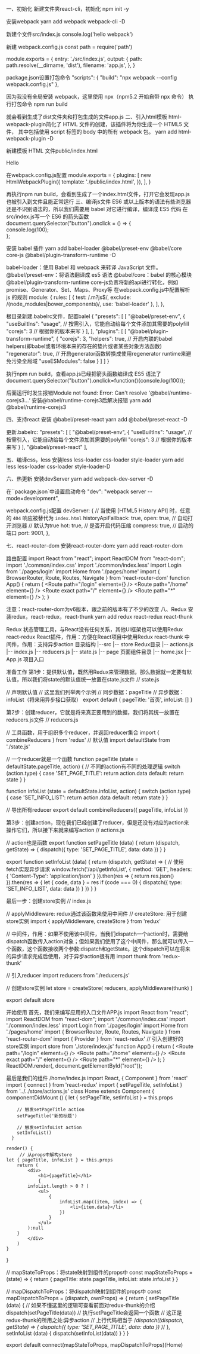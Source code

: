 一、初始化
新建文件夹react-cli，初始化
npm init -y

安装webpack
yarn add webpack webpack-cli -D

新建个文件src/index.js
console.log('hello webpack')

新建 webpack.config.js
const path = require('path')

module.exports = {
  entry: './src/index.js',
  output: {
    path: path.resolve(__dirname, 'dist'),
    filename: 'app.js',
  },
}

package.json设置打包命令
"scripts": {
  "build": "npx webpack --config webpack.config.js"
},

因为我没有全局安装 webpack，这里使用 npx（npm5.2 开始自带 npx 命令）
执行打包命令
npm run build

就会看到生成了dist文件夹和打包生成的文件app.js
二、引入html模板
html-webpack-plugin简化了 HTML 文件的创建，该插件将为你生成一个 HTML5 文件， 其中包括使用 script 标签的 body 中的所有 webpack 包。
yarn add html-webpack-plugin -D

新建模板 HTML 文件public/index.html
<!DOCTYPE html>
<html lang="en">
  <head>
    <meta charset="UTF-8" />
    <meta name="viewport" content="width=device-width, initial-scale=1.0" />
    <title>Document</title>
  </head>
  <body>
    <div id="root">Hello</div>
  </body>
</html>

在webpack.config.js配置
module.exports = {
  plugins: [
    new HtmlWebpackPlugin({
      template: './public/index.html',
    }),
  ],
}

再执行npm run build，会看到生成了一个index.html文件，打开它会发现app.js也被引入到文件且能正常运行
三、编译js文件
ES6 或以上版本的语法有些浏览器还是不识别语法的，所以我们需要用 babel 对它进行编译，编译成 ES5 代码 在src/index.js写一个 ES6 的箭头函数
document.querySelector("button").onclick = () => {     
     console.log(100);     
     }; 

安装 babel 插件
yarn add babel-loader @babel/preset-env @babel/core core-js
 @babel/plugin-transform-runtime -D

babel-loader：使用 Babel 和 webpack 来转译 JavaScript 文件。
@babel/preset-env：将语法翻译成 es5 语法
@babel/core：babel 的核心模块
@babel/plugin-transform-runtime
core-js负责将新的api进行转化，例如promise、Generator、Set、Maps、Proxy等
在webpack.config.js中配置解析 js 的规则
  module: {
    rules: [
        {
            test: /\.m?js$/,
            exclude: /(node_modules|bower_components)/,
            use: 'babel-loader'
        },
    ],
  },

根目录新建.babelrc文件，配置balel
{
    "presets": [
        [
            "@babel/preset-env",
            {
              "useBuiltIns": "usage", // 按需引入，它能自动给每个文件添加其需要的polyfill
              "corejs": 3 // 根据你的版本来写
            }
          ],
    ],
    "plugins": [
      [
        "@babel/plugin-transform-runtime",
        {
            "corejs": 3,
            "helpers": true, // 开启内联的babel helpers(即babel或者环境本来的存在的垫片或者某些对象方法函数)
            "regenerator": true, // 开启generator函数转换成使用regenerator runtime来避免污染全局域
            "useESModules": false
          }
      ]
    ]
  }


执行npm run build，查看app.js已经把箭头函数编译成 ES5 语法了
document.querySelector("button").onclick=function(){console.log(100)};

后面运行时发生报错Module not found: Error: Can't resolve '@babel/runtime-corejs3...‘
安装@babel/runtime-corejs3后解决报错
yarn add @babel/runtime-corejs3

四、支持react
安装 @babel/preset-react
yarn add @babel/preset-react -D

更新.babelrc:
    "presets": [
        [
            "@babel/preset-env",
            {
              "useBuiltIns": "usage", // 按需引入，它能自动给每个文件添加其需要的polyfill
              "corejs": 3 // 根据你的版本来写
            }
          ],
      "@babel/preset-react"
    ],

五、编译css，less
安装less less-loader css-loader style-loader
yarn add less less-loader css-loader style-loader-D

六、热更新
安装devServer
yarn add webpack-dev-server -D

在``package.json`中设置启动命令
"dev": "webpack server --mode=development",

webpack.config.js配置
  devServer: {
    // 当使用 [HTML5 History API] 时，任意的 `404` 响应被替代为 `index.html`
     historyApiFallback: true,
     open: true, // 自动打开浏览器
     // 默认为true
     hot: true,
     // 是否开启代码压缩
     compress: true,
     // 启动的端口
     port: 9001,
   },


七、react-router-dom
安装react-router-dom:
yarn add react-router-dom

路由配置
import React from "react";
import ReactDOM from "react-dom";
import './common/index.css'
import './common/index.less'
import Login from './pages/login'
import Home from './pages/home'
import { BrowserRouter, Route, Routes, Navigate  } from 'react-router-dom'
function App() {
  return (
    <BrowserRouter>
      <Routes>
        <Route path="/login" element={<Login/>} />
        <Route path="/home" element={<Home/>} />
        <Route exact path="/" element={<Home/>} />
        <Route path="*" element={<Navigate to="/"/>} />
      </Routes>
    </BrowserRouter>
  );
}


注意：react-router-dom为v6版本，跟之前的版本有了不少的改变
八、Redux
安装redux，react-redux，react-thunk
yarn add redux react-redux react-thunk

Redux
状态管理工具，与React没有任何关系，其他UI框架也可以使用Redux
react-redux
React插件，作用：方便在React项目中使用Redux
react-thunk
中间件，作用：支持异步action
目录结构
|--src
    |-- store           	  Redux目录
        |-- actions.js
        |-- index.js
        |-- reducers.js
        |-- state.js
    |-- page     页面组件目录
        |-- home.jsx
    |-- App.js               项目入口


准备工作
第1步：提供默认值，既然用Redux来管理数据，那么数据就一定要有默认值，所以我们将state的默认值统一放置在state.js文件
// state.js

// 声明默认值
// 这里我们列举两个示例
// 同步数据：pageTitle
// 异步数据：infoList（将来用异步接口获取）
export default {
    pageTitle: '首页',
    infoList: []
}



第2步：创建reducer，它就是将来真正要用到的数据，我们将其统一放置在reducers.js文件
// reducers.js

// 工具函数，用于组织多个reducer，并返回reducer集合
import { combineReducers } from 'redux'
// 默认值
import defaultState from './state.js'

// 一个reducer就是一个函数
function pageTitle (state = defaultState.pageTitle, action) {
  // 不同的action有不同的处理逻辑
  switch (action.type) {
    case 'SET_PAGE_TITLE':
      return action.data
    default:
      return state
  }
}

function infoList (state = defaultState.infoList, action) {
  switch (action.type) {
    case 'SET_INFO_LIST':
      return action.data
    default:
      return state
  }
}

// 导出所有reducer
export default combineReducers({
    pageTitle,
    infoList
})





第3步：创建action，现在我们已经创建了reducer，但是还没有对应的action来操作它们，所以接下来就来编写action
// actions.js

// action也是函数
export function setPageTitle (data) {
    return (dispatch, getState) => {
      dispatch({ type: 'SET_PAGE_TITLE', data: data })
    }
  }
  
  export function setInfoList (data) {
    return (dispatch, getState) => {
      // 使用fetch实现异步请求
      window.fetch('/api/getInfoList', {
          method: 'GET',
          headers: {
              'Content-Type': 'application/json'
          }
      }).then(res => {
          return res.json()
      }).then(res => {
          let { code, data } = res
          if (code === 0) {
              dispatch({ type: 'SET_INFO_LIST', data: data })
          }
      })
    }
  }
  


最后一步：创建store实例
// index.js

// applyMiddleware: redux通过该函数来使用中间件
// createStore: 用于创建store实例
import { applyMiddleware, createStore } from 'redux'

// 中间件，作用：如果不使用该中间件，当我们dispatch一个action时，需要给dispatch函数传入action对象；但如果我们使用了这个中间件，那么就可以传入一个函数，这个函数接收两个参数:dispatch和getState。这个dispatch可以在将来的异步请求完成后使用，对于异步action很有用
import thunk from 'redux-thunk'

// 引入reducer
import reducers from './reducers.js'

// 创建store实例
let store = createStore(
  reducers,
  applyMiddleware(thunk)
)

export default store


开始使用
首先，我们来编写应用的入口文件APP.js
import React from "react";
import ReactDOM from "react-dom";
import './common/index.css'
import './common/index.less'
import Login from './pages/login'
import Home from './pages/home'
import { BrowserRouter, Route, Routes, Navigate  } from 'react-router-dom'
import { Provider } from 'react-redux'
// 引入创建好的store实例
import store from './store/index.js'
function App() {
  return (
    <Provider store = {store}>
    <BrowserRouter>
      <Routes>
        <Route path="/login" element={<Login/>} />
        <Route path="/home" element={<Home/>} />
        <Route exact path="/" element={<Home/>} />
        <Route path="*" element={<Navigate to="/"/>} />
      </Routes>
    </BrowserRouter>
    </Provider>
  );
}
ReactDOM.render(<App />, document.getElementById("root"));


最后是我们的组件 /home/index.js
import React, { Component } from 'react'
import { connect } from 'react-redux'
import { setPageTitle, setInfoList } from '../../store/actions.js'
class Home extends Component {
    componentDidMount () {
        let { setPageTitle, setInfoList } = this.props
        
        // 触发setPageTitle action
        setPageTitle('新的标题')
        
        // 触发setInfoList action
        setInfoList()
      }
    
    render() {
         // 从props中解构store
    let { pageTitle, infoList } = this.props
        return (
            <div>
                <h1>{pageTitle}</h1>
                {
            infoList.length > 0 ? (
                <ul>
                    {
                        infoList.map((item, index) => {
                            <li>{item.data}</li>
                        })
                    }
                </ul>
            ):null
        }
            </div>
        )
    }
}

// mapStateToProps：将state映射到组件的props中
const mapStateToProps = (state) => {
  return {
    pageTitle: state.pageTitle,
    infoList: state.infoList
  }
}

// mapDispatchToProps：将dispatch映射到组件的props中
const mapDispatchToProps = (dispatch, ownProps) => {
  return {
    setPageTitle (data) {
        // 如果不懂这里的逻辑可查看前面对redux-thunk的介绍
        dispatch(setPageTitle(data))
        // 执行setPageTitle会返回一个函数
        // 这正是redux-thunk的所用之处:异步action
        // 上行代码相当于
        /*dispatch((dispatch, getState) => {
            dispatch({ type: 'SET_PAGE_TITLE', data: data })
        )*/
    },
    setInfoList (data) {
        dispatch(setInfoList(data))
    }
  }
}

export default connect(mapStateToProps, mapDispatchToProps)(Home)

